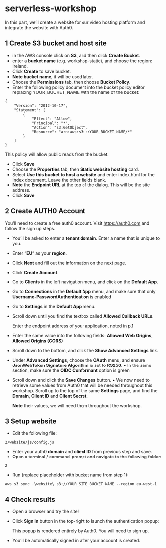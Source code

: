 # serverless-workshop
In this part, we’ll	create a	website	for	our	video	hosting	platform and integrate the	website	with Auth0.

##  1 Create S3 bucket and host site
- in the AWS console click on **S3**, and then click **Create Bucket**.
- enter a **bucket name**  (e.g. workshop-static), and choose the region: Ireland.
- Click **Create** to save bucket.
- **Note bucket name**, it will be used later.
- Choose the **Permissions** tab, then choose **Bucket Policy**.
- Enter the following policy document into the bucket policy editor replacing YOUR_BUCKET_NAME with the name of the bucket:
```
{
    "Version": "2012-10-17",
    "Statement": [
        {
            "Effect": "Allow",
            "Principal": "*",
            "Action": "s3:GetObject",
            "Resource": "arn:aws:s3:::YOUR_BUCKET_NAME/*"
        }
    ]
}
```
   This policy will allow public reads from the bucket.
- Click **Save**
- Choose the **Properties** tab, then **Static website hosting** card.
- Select **Use this bucket to host a website** and enter index.html for the Index document. Leave the other fields blank.
- **Note** the **Endpoint URL** at the top of the dialog. This will be the site address.
- Click **Save**

## 2 Create AUTH0 Account
You’ll	need	to	create	a	free	auth0	account.	Visit	https://auth0.com and	follow	the	sign	up	steps.
- You’ll	be	asked	to	enter	a **tenant domain**.	Enter	a	name	that	is	unique	to	you.
- Enter	“**EU**” as	your **region**.
- Click	**Next** and	fill	out	the	information	on	the	next	page.
- Click	**Create	Account**.
- Go	to	**Clients** in	the	left	navigation	menu,	and	click	on	the	**Default	App**.
- Go	to	**Connections** in	the	**Default	App** menu,	and	make	sure	that	only	**Username-PasswordAuthentication** is	enabled
- Go	to	**Settings** in	the	**Default	App** menu.
- Scroll	down	until	you	find	the	textbox	called	**Allowed	Callback	URLs**.

   Enter the	endpoint address of your application, noted in p.1
- Enter	the	same	value	into	the	following	fields:	**Allowed	Web Origins**,	**Allowed	Origins	(CORS)**
- Scroll	down	to	the	bottom,	and	click	the	**Show	Advanced	Settings** link.
- Under	**Advanced	Settings**,	choose	the	**OAuth** menu,	and	ensure **JsonWebToken	Signature	Algorithm**
is	set	to **RS256**.
• In	the	same	section,	make	sure the	**OIDC	Conformant** option is	green
- Scroll	down	and	click	the	**Save	Changes** button.
• We	now	need	to	retrieve	some	values	from	Auth0	that	will	be	needed	throughout	this	workshop.
Scroll	up	to	the	top	of the	same	**Settings** page,	and	find	the	**Domain**,	**Client	ID** and	**Client	Secret**.

   **Note** their values,	we will need them throughout the workshop.

## 3 Setup website
- Edit	the	following	file:
```
2/website/js/config.js
```
- Enter	your	auth0	**domain** and	**client	ID** from previous step and save.
- Open	a	terminal	/	command-prompt	and	navigate	to	the	following	folder:
```
2
```
- Run (replace placeholder with bucket name from step 1):
```
aws s3 sync .\website\ s3://YOUR_SITE_BUCKET_NAME --region eu-west-1
```

## 4 Check results

- Open a browser and try the site!
- Click	**Sign	In** button	in	the	top-right to	launch	the	authentication	popup:

   This	popup	is	rendered entirely	by	Auth0. You will need to sign up.
- You’ll	be	automatically	signed	in	after	your	account	is	created.
